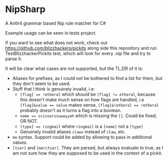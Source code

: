 # NipSharp

A Antlr4 grammar based Nip rule matcher for C#

Example usage can be seen in tests project.

If you want to see what does not work, check out https://github.com/blizzhackers/pickits along side this repository and run TestBlizzhackerPickits test,
which will look for every .nip file and try to parse it.

It will be clear what cases are not supported, but the TL;DR of it is:

* Aliases for prefixes, as I could not be bothered to find a list for them, but they don't seem to be used.
* Stuff that I think is genuinely invalid, i.e:
  * `[flag] == !etheral` which should be `[flag] != etheral`, because this doesn't make much sense on how flags are handled, i.e `[flag]&value == value` makes sense, `[flag]&!etheral == !etheral` probably doesn't as it turns a flag into a boolean.
  * `name == scissorssuwayyah` which is missing the `[]`. Could be fixed, OR NOT.
  * `[type] == ringmail` where `ringmail` is a `[name]` not a `[type]`
  * Genuinely invalid aliases `claws` instead of `claw`, etc.
* `me` syntax. Support could be added by allowing to pass in additional values.
* `[tier]` and `[merctier]`. They are parsed, but always evaluate to true, as I am not sure how they are supposed to be used in the context of a pickit.
